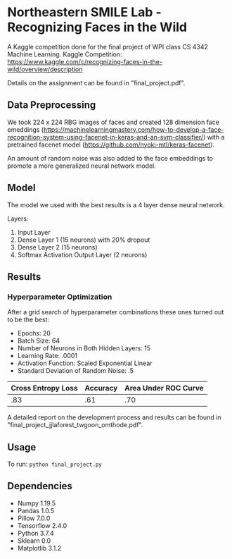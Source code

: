 # Northeastern SMILE Lab - Recognizing Faces in the Wild
A Kaggle competition done for the final project of WPI class CS 4342 Machine Learning.
Kaggle Competition: https://www.kaggle.com/c/recognizing-faces-in-the-wild/overview/description


Details on the assignment can be found in "final_project.pdf".

## Data Preprocessing

We took 224 x 224 RBG images of faces and created 128 dimension face emeddings (https://machinelearningmastery.com/how-to-develop-a-face-recognition-system-using-facenet-in-keras-and-an-svm-classifier/) with a pretrained facenet model (https://github.com/nyoki-mtl/keras-facenet). 

An amount of random noise was also added to the face embeddings to promote a more generalized neural network model.

## Model

The model we used with the best results is a 4 layer dense neural network.

Layers:
1. Input Layer
2. Dense Layer 1 (15 neurons) with 20% dropout
3. Dense Layer 2 (15 neurons)
4. Softmax Activation Output Layer (2 neurons)

## Results

### Hyperparameter Optimization

After a grid search of hyperparameter combinations these ones turned out to be the best:
- Epochs: 20
- Batch Size: 64
- Number of Neurons in Both Hidden Layers: 15
- Learning Rate: .0001
- Activation Function: Scaled Exponential Linear
- Standard Deviation of Random Noise: .5

| Cross Entropy Loss  | Accuracy | Area Under ROC Curve |
| ------------------- | -------- | -------------------- |
|          .83        | .61      |         .70          |

A detailed report on the development process and results can be found in "final_project_jjlaforest_twgoon_omthode.pdf".

## Usage

To run: `python final_project.py`

## Dependencies

- Numpy 1.19.5
- Pandas 1.0.5
- Pillow 7.0.0
- Tensorflow 2.4.0
- Python 3.7.4
- Sklearn 0.0
- Matplotlib 3.1.2
